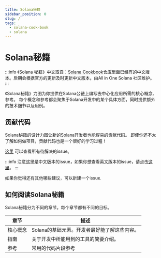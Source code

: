 ```yaml
---
title: Solana秘籍
sidebar_position: 0
slug: /
tags:
  - solana-cook-book
  - solana
---
```


# Solana秘籍


:::info
《Solana 秘籍》中文取自：[Solana Cookbook](https://solanacookbook.com/)仓库里面已经有的中文版本。后期会根据官方的更新及时更新中文版本，由All in One Solana 社区维护。
:::

《Solana秘籍》力图为你提供在Solana公链上编写去中心化应用所需的核心概念、 参考。
每个概念和参考都会聚焦于Solana开发中的某个具体方面，同时提供额外的技术细节以及用例。


## 贡献代码

Solana秘籍的设计力图让新的Solana开发者也能容易的贡献代码。
即使你还不太了解如何做项目，贡献代码也是一个很好的学习过程！

[这里](https://github.com/CreatorsDAO/solana-co-learn/issues)
可以查看所有待解决的issue。

:::info
注意这里是中文版本的issue，如果你想查看英文版本的issue，请点击[这里](https://github.com/solana-developers/solana-cookbook/issues)。
:::

如果你觉得还有其他哪些建议，可以新建一个issue.

## 如何阅读Solana秘籍

Solana秘籍分为不同的章节。每个章节都有不同的目标。

| 章节       | 描述 |
|---------------|-----------------------------------------------------------------|
| 核心概念 | Solana的基础元素。开发者最好能了解这些内容。 |
| 指南    | 关于开发中所能用到的工具的简要介绍。      |
| 参考    | 常用的代码片段参考   |
